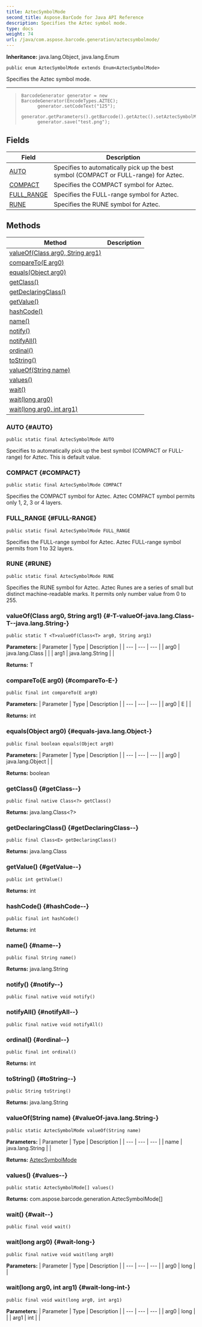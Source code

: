 ```yaml
---
title: AztecSymbolMode
second_title: Aspose.BarCode for Java API Reference
description: Specifies the Aztec symbol mode.
type: docs
weight: 74
url: /java/com.aspose.barcode.generation/aztecsymbolmode/
---
```

**Inheritance:**
java.lang.Object, java.lang.Enum
```
public enum AztecSymbolMode extends Enum<AztecSymbolMode>
```

Specifies the Aztec symbol mode.

--------------------

> ```
> BarcodeGenerator generator = new BarcodeGenerator(EncodeTypes.AZTEC);
>       generator.setCodeText("125");
>       generator.getParameters().getBarcode().getAztec().setAztecSymbolMode(AztecSymbolMode.RUNE);
>       generator.save("test.png");
> ```
## Fields

| Field | Description |
| --- | --- |
| [AUTO](#AUTO) | Specifies to automatically pick up the best symbol (COMPACT or FULL-range) for Aztec. |
| [COMPACT](#COMPACT) | Specifies the COMPACT symbol for Aztec. |
| [FULL_RANGE](#FULL-RANGE) | Specifies the FULL-range symbol for Aztec. |
| [RUNE](#RUNE) | Specifies the RUNE symbol for Aztec. |
## Methods

| Method | Description |
| --- | --- |
| [<T>valueOf(Class<T> arg0, String arg1)](#-T-valueOf-java.lang.Class-T--java.lang.String-) |  |
| [compareTo(E arg0)](#compareTo-E-) |  |
| [equals(Object arg0)](#equals-java.lang.Object-) |  |
| [getClass()](#getClass--) |  |
| [getDeclaringClass()](#getDeclaringClass--) |  |
| [getValue()](#getValue--) |  |
| [hashCode()](#hashCode--) |  |
| [name()](#name--) |  |
| [notify()](#notify--) |  |
| [notifyAll()](#notifyAll--) |  |
| [ordinal()](#ordinal--) |  |
| [toString()](#toString--) |  |
| [valueOf(String name)](#valueOf-java.lang.String-) |  |
| [values()](#values--) |  |
| [wait()](#wait--) |  |
| [wait(long arg0)](#wait-long-) |  |
| [wait(long arg0, int arg1)](#wait-long-int-) |  |
### AUTO {#AUTO}
```
public static final AztecSymbolMode AUTO
```


Specifies to automatically pick up the best symbol (COMPACT or FULL-range) for Aztec. This is default value.

### COMPACT {#COMPACT}
```
public static final AztecSymbolMode COMPACT
```


Specifies the COMPACT symbol for Aztec. Aztec COMPACT symbol permits only 1, 2, 3 or 4 layers.

### FULL_RANGE {#FULL-RANGE}
```
public static final AztecSymbolMode FULL_RANGE
```


Specifies the FULL-range symbol for Aztec. Aztec FULL-range symbol permits from 1 to 32 layers.

### RUNE {#RUNE}
```
public static final AztecSymbolMode RUNE
```


Specifies the RUNE symbol for Aztec. Aztec Runes are a series of small but distinct machine-readable marks. It permits only number value from 0 to 255.

### <T>valueOf(Class<T> arg0, String arg1) {#-T-valueOf-java.lang.Class-T--java.lang.String-}
```
public static T <T>valueOf(Class<T> arg0, String arg1)
```




**Parameters:**
| Parameter | Type | Description |
| --- | --- | --- |
| arg0 | java.lang.Class<T> |  |
| arg1 | java.lang.String |  |

**Returns:**
T
### compareTo(E arg0) {#compareTo-E-}
```
public final int compareTo(E arg0)
```




**Parameters:**
| Parameter | Type | Description |
| --- | --- | --- |
| arg0 | E |  |

**Returns:**
int
### equals(Object arg0) {#equals-java.lang.Object-}
```
public final boolean equals(Object arg0)
```




**Parameters:**
| Parameter | Type | Description |
| --- | --- | --- |
| arg0 | java.lang.Object |  |

**Returns:**
boolean
### getClass() {#getClass--}
```
public final native Class<?> getClass()
```




**Returns:**
java.lang.Class<?>
### getDeclaringClass() {#getDeclaringClass--}
```
public final Class<E> getDeclaringClass()
```




**Returns:**
java.lang.Class<E>
### getValue() {#getValue--}
```
public int getValue()
```




**Returns:**
int
### hashCode() {#hashCode--}
```
public final int hashCode()
```




**Returns:**
int
### name() {#name--}
```
public final String name()
```




**Returns:**
java.lang.String
### notify() {#notify--}
```
public final native void notify()
```




### notifyAll() {#notifyAll--}
```
public final native void notifyAll()
```




### ordinal() {#ordinal--}
```
public final int ordinal()
```




**Returns:**
int
### toString() {#toString--}
```
public String toString()
```




**Returns:**
java.lang.String
### valueOf(String name) {#valueOf-java.lang.String-}
```
public static AztecSymbolMode valueOf(String name)
```




**Parameters:**
| Parameter | Type | Description |
| --- | --- | --- |
| name | java.lang.String |  |

**Returns:**
[AztecSymbolMode](../../com.aspose.barcode.generation/aztecsymbolmode)
### values() {#values--}
```
public static AztecSymbolMode[] values()
```




**Returns:**
com.aspose.barcode.generation.AztecSymbolMode[]
### wait() {#wait--}
```
public final void wait()
```




### wait(long arg0) {#wait-long-}
```
public final native void wait(long arg0)
```




**Parameters:**
| Parameter | Type | Description |
| --- | --- | --- |
| arg0 | long |  |

### wait(long arg0, int arg1) {#wait-long-int-}
```
public final void wait(long arg0, int arg1)
```




**Parameters:**
| Parameter | Type | Description |
| --- | --- | --- |
| arg0 | long |  |
| arg1 | int |  |

